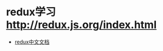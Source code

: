 
# redux学习 http://redux.js.org/index.html

* [redux中文文档](http://camsong.github.io/redux-in-chinese/index.html)

